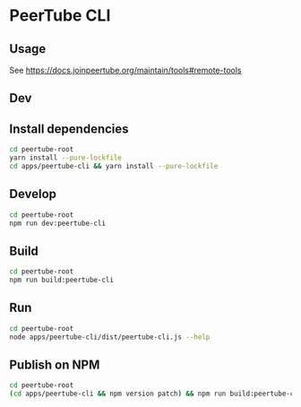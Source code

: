 # PeerTube CLI

## Usage

See https://docs.joinpeertube.org/maintain/tools#remote-tools

## Dev

## Install dependencies

```bash
cd peertube-root
yarn install --pure-lockfile
cd apps/peertube-cli && yarn install --pure-lockfile
```

## Develop

```bash
cd peertube-root
npm run dev:peertube-cli
```

## Build

```bash
cd peertube-root
npm run build:peertube-cli
```

## Run

```bash
cd peertube-root
node apps/peertube-cli/dist/peertube-cli.js --help
```

## Publish on NPM

```bash
cd peertube-root
(cd apps/peertube-cli && npm version patch) && npm run build:peertube-cli && (cd apps/peertube-cli && npm publish --access=public)
```
